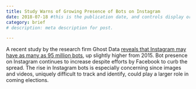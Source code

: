 ```yaml
---
title: Study Warns of Growing Presence of Bots on Instagram
date: 2018-07-18 #this is the publication date, and controls display order.
category: brief
# description: meta description for post.

---
```


A recent study by the research firm Ghost Data [reveals that Instagram may have as many as 95 million bots][link], up slightly higher from 2015. Bot presence on Instagram continues to increase despite efforts by Facebook to curb the spread. The rise in Instagram bots is especially concerning since images and videos, uniquely difficult to track and identify, could play a larger role in coming elections.

[link]: https://www.theinformation.com/articles/instagrams-growing-bot-problem?jwt=eyJhbGciOiJIUzI1NiJ9.eyJzdWIiOiJtaWNoeTExOTZAYW9sLmNvbSIsImV4cCI6MTU2MzUwNTQ2NiwibiI6Ikd1ZXN0Iiwic2NvcGUiOlsic2hhcmUiXX0.fwAWq2phaVGb9ZQIVD4wjlE-WSHo2o9AP4PNDEndAzk&unlock=14e494882ee987f5